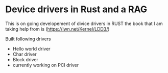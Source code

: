 # Device drivers in Rust and a RAG

This is on going developement of divice drivers in RUST the book that I am taking help from is (https://lwn.net/Kernel/LDD3/)

Built following drivers
- Hello world driver
- Char driver
- Block driver
- currently working on PCI driver
  
